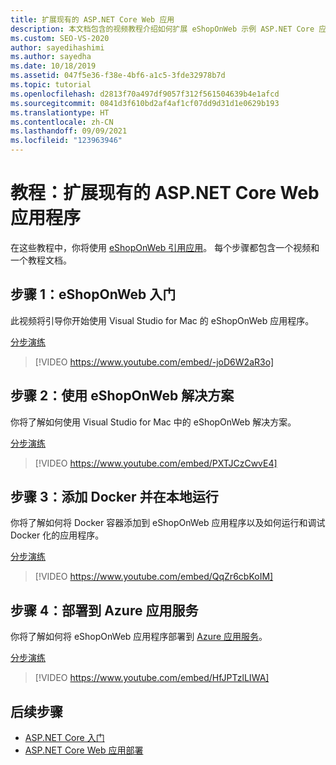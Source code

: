 ```yaml
---
title: 扩展现有的 ASP.NET Core Web 应用
description: 本文档包含的视频教程介绍如何扩展 eShopOnWeb 示例 ASP.NET Core 应用程序。
ms.custom: SEO-VS-2020
author: sayedihashimi
ms.author: sayedha
ms.date: 10/18/2019
ms.assetid: 047f5e36-f38e-4bf6-a1c5-3fde32978b7d
ms.topic: tutorial
ms.openlocfilehash: d2813f70a497df9057f312f561504639b4e1afcd
ms.sourcegitcommit: 0841d3f610bd2af4af1cf07dd9d31d1e0629b193
ms.translationtype: HT
ms.contentlocale: zh-CN
ms.lasthandoff: 09/09/2021
ms.locfileid: "123963946"
---
```

# <a name="tutorial-extending-an-existing-aspnet-core-web-application"></a>教程：扩展现有的 ASP.NET Core Web 应用程序

在这些教程中，你将使用 [eShopOnWeb 引用应用](https://github.com/dotnet-architecture/eShopOnWeb)。 每个步骤都包含一个视频和一个教程文档。

## <a name="step-1-getting-started-with-eshoponweb"></a>步骤 1：eShopOnWeb 入门

此视频将引导你开始使用 Visual Studio for Mac 的 eShopOnWeb 应用程序。

[分步演练](https://github.com/dotnet-architecture/eShopOnWeb/wiki/Getting-Started-for-Beginners-with-Visual-Studio-for-Mac)

> [!VIDEO https://www.youtube.com/embed/-joD6W2aR3o]

## <a name="step-2-working-with-the-eshoponweb-solution"></a>步骤 2：使用 eShopOnWeb 解决方案

你将了解如何使用 Visual Studio for Mac 中的 eShopOnWeb 解决方案。

[分步演练](https://github.com/dotnet-architecture/eShopOnWeb/wiki/Working-with-the-Project-and-Adding-New-Features-using-Visual-Studio-for-Mac)

> [!VIDEO https://www.youtube.com/embed/PXTJCzCwvE4]

## <a name="step-3-adding-docker-and-running-it-locally"></a>步骤 3：添加 Docker 并在本地运行

你将了解如何将 Docker 容器添加到 eShopOnWeb 应用程序以及如何运行和调试 Docker 化的应用程序。

[分步演练](https://github.com/dotnet-architecture/eShopOnWeb/wiki/03b.-Running-Locally-on-a-Linux-Container-from-Visual-Studio-for-Mac)

> [!VIDEO https://www.youtube.com/embed/QqZr6cbKoIM]

## <a name="step-4-deploying-to-azure-app-services"></a>步骤 4：部署到 Azure 应用服务

你将了解如何将 eShopOnWeb 应用程序部署到 [Azure 应用服务](https://azure.microsoft.com/services/app-service/)。

[分步演练](https://github.com/dotnet-architecture/eShopOnWeb/wiki/01b.-Deploying-to-Azure-App-Service-from-Visual-Studio-for-Mac)

> [!VIDEO https://www.youtube.com/embed/HfJPTzlLIWA]

## <a name="next-steps"></a>后续步骤

 - [ASP.NET Core 入门](asp-net-core.md)
 - [ASP.NET Core Web 应用部署](web-app-deployment.md)
